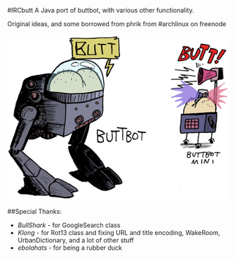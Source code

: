 #IRCbutt
A Java port of buttbot, with various other functionality.

Original ideas, and some borrowed from phrik from #archlinux on freenode

![Real photograph of buttbutt](buttbot.gif "Real photographs of buttbutt")

##Special Thanks:
- *BullShark* - for GoogleSearch class
- *Klong* - for Rot13 class and fixing URL and title encoding, WakeRoom, UrbanDictionary, and a lot of other stuff
- *ebolahats* - for being a rubber duck
